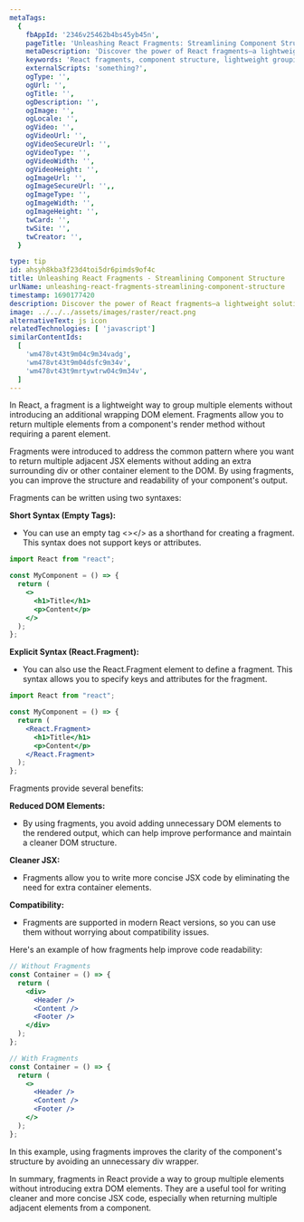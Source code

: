 ```yaml
---
metaTags:
  {
    fbAppId: '2346v25462b4bs45yb45n',
    pageTitle: 'Unleashing React Fragments: Streamlining Component Structure',
    metaDescription: 'Discover the power of React fragments—a lightweight solution for grouping multiple elements without adding extra DOM elements. Learn how fragments enhance code readability and performance by eliminating unnecessary container elements. Explore the benefits of using short syntax or explicit <React.Fragment> to optimize your component's structure and maintain a cleaner and more efficient DOM.',
    keywords: 'React fragments, component structure, lightweight grouping, JSX, code readability, performance optimization, DOM elements, web development, React components.',
    externalScripts: 'something?',
    ogType: '',
    ogUrl: '',
    ogTitle: '',
    ogDescription: '',
    ogImage: '',
    ogLocale: '',
    ogVideo: '',
    ogVideoUrl: '',
    ogVideoSecureUrl: '',
    ogVideoType: '',
    ogVideoWidth: '',
    ogVideoHeight: '',
    ogImageUrl: '',
    ogImageSecureUrl: '',,
    ogImageType: '',
    ogImageWidth: '',
    ogImageHeight: '',
    twCard: '',
    twSite: '',
    twCreator: '',
  }

type: tip
id: ahsyh8kba3f23d4toi5dr6pimds9of4c
title: Unleashing React Fragments - Streamlining Component Structure
urlName: unleashing-react-fragments-streamlining-component-structure
timestamp: 1690177420
description: Discover the power of React fragments—a lightweight solution for grouping multiple elements without adding extra DOM elements. Learn how fragments enhance code readability and performance by eliminating unnecessary container elements. Explore the benefits of using short syntax or explicit <React.Fragment> to optimize your component's structure and maintain a cleaner and more efficient DOM.
image: ../../../assets/images/raster/react.png
alternativeText: js icon
relatedTechnologies: [ 'javascript']
similarContentIds:
  [
    'wm478vt43t9m04c9m34vadg',
    'wm478vt43t9m04dsfc9m34v',
    'wm478vt43t9mrtywtrw04c9m34v',
  ]
---
```


In React, a fragment is a lightweight way to group multiple elements without introducing an additional wrapping DOM element. Fragments allow you to return multiple elements from a component's render method without requiring a parent element.

Fragments were introduced to address the common pattern where you want to return multiple adjacent JSX elements without adding an extra surrounding div or other container element to the DOM. By using fragments, you can improve the structure and readability of your component's output.

Fragments can be written using two syntaxes:

<b>Short Syntax (Empty Tags):</b>

- You can use an empty tag <></> as a shorthand for creating a fragment. This syntax does not support keys or attributes.

```jsx
import React from "react";

const MyComponent = () => {
  return (
    <>
      <h1>Title</h1>
      <p>Content</p>
    </>
  );
};
```

<b>Explicit Syntax (React.Fragment):</b>

- You can also use the React.Fragment element to define a fragment. This syntax allows you to specify keys and attributes for the fragment.

```jsx
import React from "react";

const MyComponent = () => {
  return (
    <React.Fragment>
      <h1>Title</h1>
      <p>Content</p>
    </React.Fragment>
  );
};
```

Fragments provide several benefits:

<b>Reduced DOM Elements:</b>

- By using fragments, you avoid adding unnecessary DOM elements to the rendered output, which can help improve performance and maintain a cleaner DOM structure.

<b>Cleaner JSX: </b>

- Fragments allow you to write more concise JSX code by eliminating the need for extra container elements.

<b>Compatibility:</b>

- Fragments are supported in modern React versions, so you can use them without worrying about compatibility issues.

Here's an example of how fragments help improve code readability:

```jsx
// Without Fragments
const Container = () => {
  return (
    <div>
      <Header />
      <Content />
      <Footer />
    </div>
  );
};

// With Fragments
const Container = () => {
  return (
    <>
      <Header />
      <Content />
      <Footer />
    </>
  );
};
```

In this example, using fragments improves the clarity of the component's structure by avoiding an unnecessary div wrapper.

In summary, fragments in React provide a way to group multiple elements without introducing extra DOM elements. They are a useful tool for writing cleaner and more concise JSX code, especially when returning multiple adjacent elements from a component.
